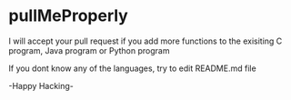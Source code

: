 # pullMeProperly

I will accept your pull request if you add more functions to the exisiting 
  C program,
  Java program or 
  Python program
  
If you dont know any of the languages, try to edit README.md file

-Happy Hacking-
